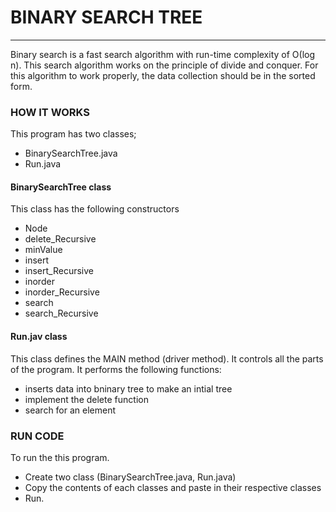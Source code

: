 # BINARY SEARCH TREE
___
Binary search is a fast search algorithm with run-time complexity of Ο(log n). This search algorithm works on the principle of divide and conquer. For this algorithm to work properly, the data collection should be in the sorted form.

### HOW IT WORKS

This program has two classes;

* BinarySearchTree.java
* Run.java


#### BinarySearchTree class
This class has the following constructors

* Node
* delete_Recursive
* minValue
* insert
* insert_Recursive
* inorder
* inorder_Recursive
* search
* search_Recursive

#### Run.jav class
This class defines the MAIN method (driver method).
It controls all the parts of the program.
It performs the following functions:

* inserts data into bninary tree to make an intial tree
* implement the delete function 
* search for an element


### RUN CODE
To run the this program.  
* Create two class (BinarySearchTree.java, Run.java)
* Copy the contents of each classes and paste in their respective classes
* Run.


